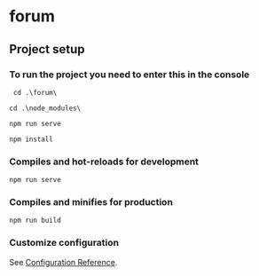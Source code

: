 # forum

## Project setup

### To run the project you need to enter this in the console

```
 cd .\forum\
```
```
cd .\node_modules\
```
```
npm run serve
```































```
npm install
```

### Compiles and hot-reloads for development
```
npm run serve
```

### Compiles and minifies for production
```
npm run build
```

### Customize configuration
See [Configuration Reference](https://cli.vuejs.org/config/).
